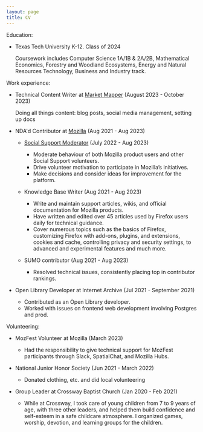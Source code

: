 ```yaml
---
layout: page
title: CV
---
```



Education:

- Texas Tech University K-12. Class of 2024

   Coursework includes Computer Science 1A/1B & 2A/2B, Mathematical Economics, Forestry and Woodland Ecosystems, Energy and Natural Resources Technology, Business and Industry track.


Work experience:

- Technical Content Writer at [Market Mapper](https://marketmapper.io/) (August 2023 - October 2023)

  Doing all things content: blog posts, social media management, setting up docs
  

- NDA'd Contributor at [Mozilla](https://support.mozilla.org/en-US/user/VintageMind/) (Aug 2021 - Aug 2023)

    - [Social Support Moderator](https://support.mozilla.org/en-US/kb/how-be-social-support-moderator) (July 2022 - Aug 2023)

      - Moderate behaviour of both Mozilla product users and other Social Support volunteers.
      - Drive volunteer motivation to participate in Mozilla’s initiatives.
      - Make decisions and consider ideas for improvement for the platform.

    - Knowledge Base Writer (Aug 2021 - Aug 2023)

      - Write and maintain support articles, wikis, and official documentation for Mozilla products.
      - Have written and edited over 45 articles used by Firefox users daily for technical guidance.
      - Cover numerous topics such as the basics of Firefox, customizing Firefox with add-ons, plugins, and extensions, cookies and cache, controlling privacy and security settings, to advanced and experimental features and much more.

 
    - SUMO contributor (Aug 2021 - Aug 2023)

       - Resolved technical issues, consistently placing top in contributor rankings.
 
- Open Library Developer at Internet Archive (Jul 2021 - September 2021)

  - Contributed as an Open Library developer.
  - Worked with issues on frontend web development involving Postgres and prod.


Volunteering:

- MozFest Volunteer at Mozilla (March 2023)

  - Had the responsibility to give technical support for MozFest participants through Slack, SpatialChat, and Mozilla Hubs.

- National Junior Honor Society (Jun 2021 - March 2022)

  - Donated clothing, etc. and did local volunteering

- Group Leader at Crossway Baptist Church (Jan 2020 - Feb 2021)

  - While at Crossway, I took care of young children from 7 to 9 years of age, with three other leaders, and helped them build confidence and self-esteem in a safe childcare atmosphere. I organized games, worship, devotion, and learning groups for the children.
